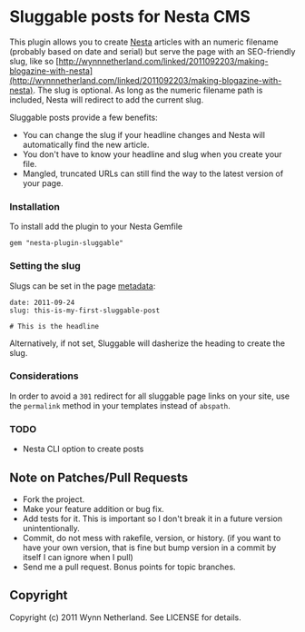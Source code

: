 # Sluggable posts for Nesta CMS

This plugin allows you to create [Nesta](http://nestacms.com) articles with an numeric filename (probably based on date and serial) but serve the page with an SEO-friendly slug, like so [http://wynnnetherland.com/linked/2011092203/making-blogazine-with-nesta](http://wynnnetherland.com/linked/2011092203/making-blogazine-with-nesta). The slug is optional. As long as the numeric filename path is included, Nesta will redirect to add the current slug.

Sluggable posts provide a few benefits:

* You can change the slug if your headline changes and Nesta will automatically find the new article.
* You don't have to know your headline and slug when you create your file.
* Mangled, truncated URLs can still find the way to the latest version of your page.

### Installation

To install add the plugin to your Nesta Gemfile

    gem "nesta-plugin-sluggable"

### Setting the slug

Slugs can be set in the page [metadata](http://nestacms.com/docs/creating-content/metadata-reference):

    date: 2011-09-24
    slug: this-is-my-first-sluggable-post

    # This is the headline

Alternatively, if not set, Sluggable will dasherize the heading to create the slug.

### Considerations

In order to avoid a `301` redirect for all sluggable page links on your site, use the `permalink` method in your templates instead of `abspath`.

### TODO

* Nesta CLI option to create posts

## Note on Patches/Pull Requests

* Fork the project.
* Make your feature addition or bug fix.
* Add tests for it. This is important so I don't break it in a
  future version unintentionally.
* Commit, do not mess with rakefile, version, or history.
  (if you want to have your own version, that is fine but
   bump version in a commit by itself I can ignore when I pull)
* Send me a pull request. Bonus points for topic branches.

## Copyright

Copyright (c) 2011 Wynn Netherland. See LICENSE for details.

